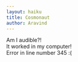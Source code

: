 ```yaml
---
layout: haiku
title: Cosmonaut
author: Aravind
---
```


Am I audible?!<br>
It worked in my computer!<br>
Error in line number 345 :(<br>
